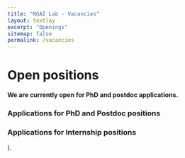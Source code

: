 ```yaml
---
title: "NGAI Lab - Vacancies"
layout: textlay
excerpt: "Openings"
sitemap: false
permalink: /vacancies
---
```


# Open positions

**We are currently open for PhD and postdoc applications.**


### Applications for PhD and Postdoc positions
<!-- If you are interested in working with us as a PhD student or postdoc, please send me an [email](mailto:beidic@andrew.cmu.edu). State briefly why you are interested and attach a CV, including information about the grades you had as an undergraduate. No need for a separate cover letter or certificates.  -->

<!-- **Important**: please insert _"Application PhD"_ or _"Application Postdoc"_ in the subject line. If you are applying to a specific advertisement, note this in your email. -->


### Applications for Internship positions
<!-- Contact me (or any group member) per email or stop by my office if you are a CMU student. Also, you need to fill in our [application form](https://docs.google.com/forms/d/e/1FAIpQLSfMJwpRMARPuwhzuoPo_76VrGPq84FkFrFNAnp3P17ITyxF9Q/viewform?usp=pp_url -->
).
